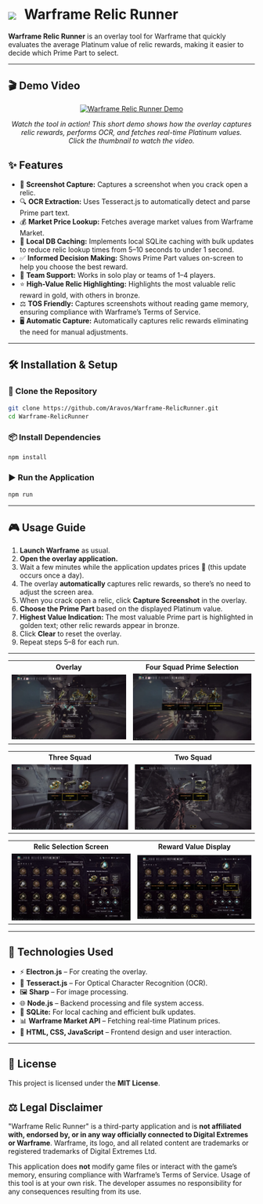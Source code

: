 <h1>
  <img
    src="https://i.imgur.com/0hEP2dV.png"
    width="80"
    style="vertical-align: middle; margin-right: 10px;"
  />
  Warframe Relic Runner
</h1>

**Warframe Relic Runner** is an overlay tool for Warframe that quickly evaluates the average Platinum value of relic rewards, making it easier to decide which Prime Part to select.

---

## 🎬 Demo Video

<p align="center">
  <a href="https://www.youtube.com/watch?v=93ofLXJ-G3g" target="_blank">
    <img src="https://i.imgur.com/1RTxkLp.jpeg" alt="Warframe Relic Runner Demo" width="560">
  </a>
</p>

<p align="center">
  <em>Watch the tool in action! This short demo shows how the overlay captures relic rewards, performs OCR, and fetches real-time Platinum values. <br>Click the thumbnail to watch the video.</em>
</p>


## ✨ Features

- 📸 **Screenshot Capture:** Captures a screenshot when you crack open a relic.
- 🔍 **OCR Extraction:** Uses Tesseract.js to automatically detect and parse Prime part text.
- 💰 **Market Price Lookup:** Fetches average market values from Warframe Market.
- 💾 **Local DB Caching:** Implements local SQLite caching with bulk updates to reduce relic lookup times from 5–10 seconds to under 1 second.
- ✅ **Informed Decision Making:** Shows Prime Part values on-screen to help you choose the best reward.
- 👥 **Team Support:** Works in solo play or teams of 1–4 players.
- ⭐ **High-Value Relic Highlighting:** Highlights the most valuable relic reward in gold, with others in bronze.
- ⚖ **TOS Friendly:** Captures screenshots without reading game memory, ensuring compliance with Warframe’s Terms of Service.
- 🖥 **Automatic Capture:** Automatically captures relic rewards eliminating the need for manual adjustments.

---

## 🛠 Installation & Setup

### 🔽 Clone the Repository
```sh
git clone https://github.com/Aravos/Warframe-RelicRunner.git
cd Warframe-RelicRunner
```

### 📦 Install Dependencies
```sh
npm install
```

### ▶ Run the Application
```sh
npm run
```

---

## 🎮 Usage Guide

1. **Launch Warframe** as usual.
2. **Open the overlay application.**
3. Wait a few minutes while the application updates prices 💾 (this update occurs once a day).
4. The overlay **automatically** captures relic rewards, so there’s no need to adjust the screen area.
5. When you crack open a relic, click **Capture Screenshot** in the overlay.
6. **Choose the Prime Part** based on the displayed Platinum value.
7. **Highest Value Indication:** The most valuable Prime part is highlighted in golden text; other relic rewards appear in bronze.
8. Click **Clear** to reset the overlay.
9. Repeat steps 5–8 for each run.
---

<table>
  <tr>
    <th style="text-align:center;">Overlay</th>
    <th style="text-align:center;">Four Squad Prime Selection</th>
  </tr>
  <tr>
    <td><img src="screenshots/1.webp" alt="Overlay Example"></td>
    <td><img src="screenshots/2.webp" alt="Prime Part Selection"></td>
  </tr>
</table>

<table>
  <tr>
    <th style="text-align:center;">Three Squad</th>
    <th style="text-align:center;">Two Squad</th>
  </tr>
  <tr>
    <td><img src="screenshots/3.webp" alt="3-Person Squad"></td>
    <td><img src="screenshots/4.webp" alt="2-Person Squad"></td>
  </tr>
</table>

<table>
  <tr>
    <th style="text-align:center;">Relic Selection Screen</th>
    <th style="text-align:center;">Reward Value Display</th>
  </tr>
  <tr>
    <td><img src="screenshots/6.webp" alt="Relic Selection Screen"></td>
    <td><img src="screenshots/7.webp" alt="Reward Value Display"></td>
  </tr>
</table>

---
## 🔧 Technologies Used
- ⚡ **Electron.js** – For creating the overlay.
- 🧠 **Tesseract.js** – For Optical Character Recognition (OCR).
- 🖼 **Sharp** – For image processing.
- 🌐 **Node.js** – Backend processing and file system access.
- 💾 **SQLite:** For local caching and efficient bulk updates.
- 📊 **Warframe Market API** – Fetching real-time Platinum prices.
- 🎨 **HTML, CSS, JavaScript** – Frontend design and user interaction.

---

## 📜 License
This project is licensed under the **MIT License**.

## ⚖ Legal Disclaimer

"Warframe Relic Runner" is a third-party application and is **not affiliated with, endorsed by, or in any way officially connected to Digital Extremes or Warframe**. Warframe, its logo, and all related content are trademarks or registered trademarks of Digital Extremes Ltd. 

This application does **not** modify game files or interact with the game’s memory, ensuring compliance with Warframe’s Terms of Service. Usage of this tool is at your own risk. The developer assumes no responsibility for any consequences resulting from its use.
